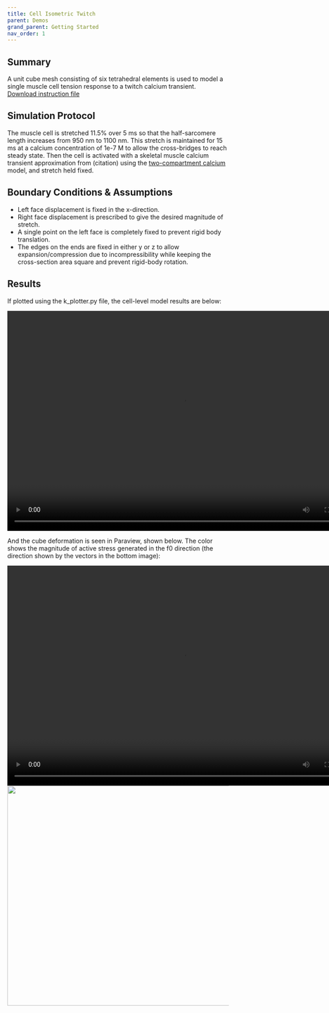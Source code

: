 ```yaml
---
title: Cell Isometric Twitch
parent: Demos
grand_parent: Getting Started
nav_order: 1
---
```


Summary
-------
A unit cube mesh consisting of six tetrahedral elements is used to model a single muscle cell tension response to a twitch calcium transient.  
<a id="raw-url" href="https://github.com/mmoth-kurtis/MMotH-Vent/blob/master/demos/cell_isometric_twitch_demo/cell_isometric_twitch_demo.json?raw=true" >Download instruction file</a>

Simulation Protocol
-------------------
The muscle cell is stretched 11.5% over 5 ms so that the half-sarcomere length increases from 950 nm to 1100 nm. This stretch is maintained for 15 ms at a calcium concentration of 1e-7 M to allow the cross-bridges to reach steady state. Then the cell is activated with a skeletal muscle calcium transient approximation from (citation) using the [two-compartment calcium](../../../model_formulations/calcium_models/two_compartment_model/two_compartment_model.md) model, and stretch held fixed.

Boundary Conditions & Assumptions
---------------------------------
- Left face displacement is fixed in the x-direction.
- Right face displacement is prescribed to give the desired magnitude of stretch.
- A single point on the left face is completely fixed to prevent rigid body translation.
- The edges on the ends are fixed in either y or z to allow expansion/compression due to incompressibility while keeping the cross-section area square and prevent rigid-body rotation.

Results
-------
If plotted using the k_plotter.py file, the cell-level model results are below:

<video width="800" height="500" controls>
  <source src="test_animation.mp4" type="video/mp4">
</video>


And the cube deformation is seen in Paraview, shown below. The color shows the magnitude of active stress generated in the f0 direction (the direction shown by the vectors in the bottom image):

<video width="800" height="500" controls>
  <source src="displacement_animation.m4v" type="video/mp4">
</video>
<img src="https://github.com/mmoth-kurtis/MMotH-Vent/blob/master/docs/pages/getting_started/running_a_simulation/cell_isometric_demo_page/f0_cell_isometric_demo_2.png?raw=true" width="800" height="500">
